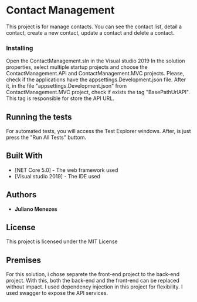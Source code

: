 # Contact Management

This project is for manage contacts. 
You can see the contact list, detail a contact, create a new contact, update a contact and delete a contact.

### Installing

Open the ContactManagement.sln in the Visual studio 2019
In the solution properties, select multiple startup projects and choose the ContactManagement.API and ContactManagement.MVC projects.
Please, check if the applications have the appsettings.Development.json file.
After it, in the file "appsettings.Development.json" from ContactManagement.MVC project, check if exists the tag "BasePathUrlAPI". This tag is responsible for store the API URL.

## Running the tests

For automated tests, you will access the Test Explorer windows.
After, is just press the "Run All Tests" buttom.

## Built With

* [NET Core 5.0] - The web framework used
* [Visual studio 2019] - The IDE used

## Authors

* **Juliano Menezes**

## License

This project is licensed under the MIT License

## Premises

For this solution, i chose separete the front-end project to the back-end project. With this, both the back-end and the front-end can be replaced without impact.
I used dependency injection in this project for flexibility.
I used swagger to expose the API services.

